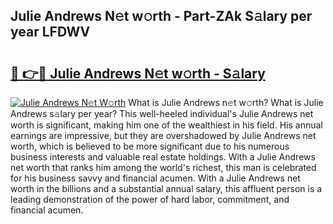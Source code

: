 ## Julie Andrews N𝚎t w𝚘rth - Part-ZAk S𝚊lary per year LFDWV

# <h2><a href="http://gc3ib2.nevu.top/?p=Julie+Andrews">🔗 👉🔴 Julie Andrews N𝚎t w𝚘rth - S𝚊lary</a></h2>

[![Julie Andrews N𝚎t W𝚘rth](https://i.imgur.com/Oavwk0R.jpeg)](http://gc3ib2.nevu.top/?p=Julie+Andrews)
What is Julie Andrews n𝚎t w𝚘rth? What is Julie Andrews s𝚊lary per year?
This well-heeled individual's Julie Andrews net worth is significant, making him one of the wealthiest in his field. His annual earnings are impressive, but they are overshadowed by Julie Andrews net worth, which is believed to be more significant due to his numerous business interests and valuable real estate holdings. With a Julie Andrews net worth that ranks him among the world's richest, this man is celebrated for his business savvy and financial acumen. With a Julie Andrews net worth in the billions and a substantial annual salary, this affluent person is a leading demonstration of the power of hard labor, commitment, and financial acumen.
